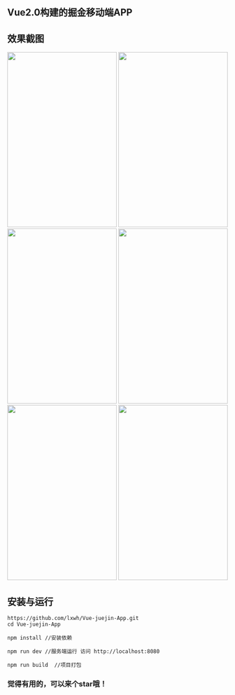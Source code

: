 ## Vue2.0构建的掘金移动端APP


## 效果截图
<img src="http://oszamq4pp.bkt.clouddn.com/17-7-25/25353012.jpg" width="250" height="400">  <img src="http://oszamq4pp.bkt.clouddn.com/17-7-25/30337680.jpg" width="250" height="400">  <img src="http://oszamq4pp.bkt.clouddn.com/17-8-5/10352955.jpg" width="250" height="400">  <img src="http://oszamq4pp.bkt.clouddn.com/17-7-25/22646946.jpg" width="250" height="400">  <img src="http://oszamq4pp.bkt.clouddn.com/17-7-25/45382409.jpg" width="250" height="400">  <img src="http://oszamq4pp.bkt.clouddn.com/17-7-25/38129297.jpg" width="250" height="400">



## 安装与运行

```
https://github.com/lxwh/Vue-juejin-App.git
cd Vue-juejin-App

npm install //安装依赖

npm run dev //服务端运行 访问 http://localhost:8080

npm run build  //项目打包 
```

### 觉得有用的，可以来个star哦！
